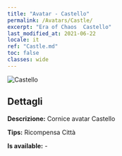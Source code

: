 ```yaml
---
title: "Avatar - Castello"
permalink: /Avatars/Castle/
excerpt: "Era of Chaos  Castello"
last_modified_at: 2021-06-22
locale: it
ref: "Castle.md"
toc: false
classes: wide
---
```

 ![Castello](/images/a/avatarFrame_11.png)

## Dettagli

 **Descrizione:** Cornice avatar Castello 

 **Tips:** Ricompensa Città 

 **Is available:**  - 


